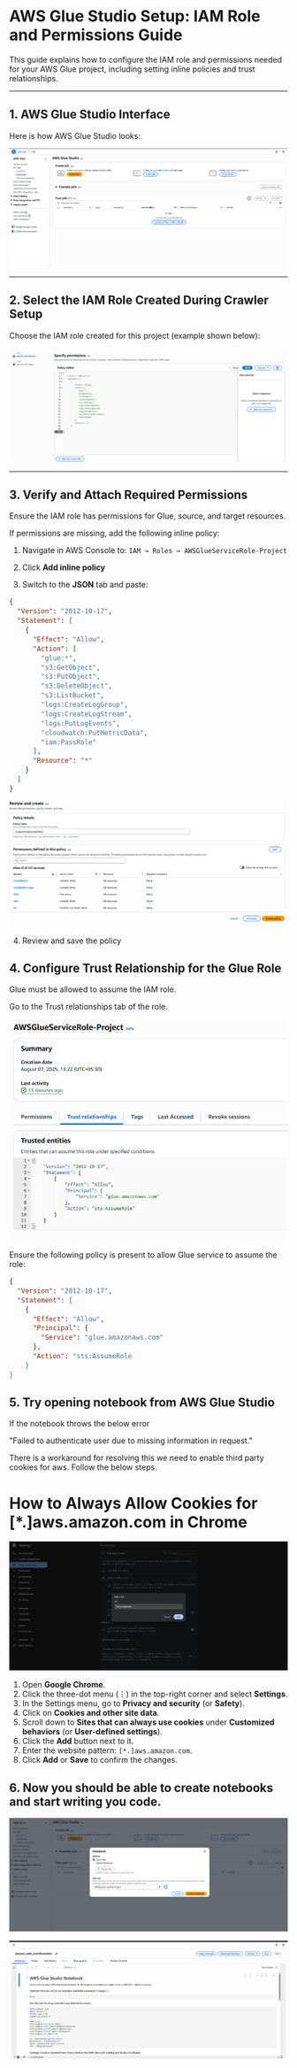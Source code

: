 # AWS Glue Studio Setup: IAM Role and Permissions Guide

This guide explains how to configure the IAM role and permissions needed for your AWS Glue project, including setting inline policies and trust relationships.

---

## 1. AWS Glue Studio Interface

Here is how AWS Glue Studio looks:

![glue-5.png](image/glue-5.png)

---

## 2. Select the IAM Role Created During Crawler Setup

Choose the IAM role created for this project (example shown below):

![image.png](image\glue.png)

---

## 3. Verify and Attach Required Permissions

Ensure the IAM role has permissions for Glue, source, and target resources.

If permissions are missing, add the following inline policy:

1. Navigate in AWS Console to:
   `IAM → Roles → AWSGlueServiceRole-Project`

2. Click **Add inline policy**

3. Switch to the **JSON** tab and paste:

```json
{
  "Version": "2012-10-17",
  "Statement": [
    {
      "Effect": "Allow",
      "Action": [
        "glue:*",
        "s3:GetObject",
        "s3:PutObject",
        "s3:DeleteObject",
        "s3:ListBucket",
        "logs:CreateLogGroup",
        "logs:CreateLogStream",
        "logs:PutLogEvents",
        "cloudwatch:PutMetricData",
        "iam:PassRole"
      ],
      "Resource": "*"
    }
  ]
}

```
![image.png](image\review.png)

4. Review and save the policy

## 4. Configure Trust Relationship for the Glue Role
Glue must be allowed to assume the IAM role.

Go to the Trust relationships tab of the role.

![image.png](image\glue4.png)

Ensure the following policy is present to allow Glue service to assume the role:

```json
{
  "Version": "2012-10-17",
  "Statement": [
    {
      "Effect": "Allow",
      "Principal": {
        "Service": "glue.amazonaws.com"
      },
      "Action": "sts:AssumeRole
    }
}

```

## 5. Try opening notebook from AWS Glue Studio

If the notebook throws the below error

"Failed to authenticate user due to missing information in request."

There is a workaround for resolving this we need to enable third party cookies for aws. Follow the below steps.

# How to Always Allow Cookies for [*.]aws.amazon.com in Chrome

![image.png](image\cookies.png)

1. Open **Google Chrome**.  
2. Click the three-dot menu (⋮) in the top-right corner and select **Settings**.  
3. In the Settings menu, go to **Privacy and security** (or **Safety**).  
4. Click on **Cookies and other site data**.  
5. Scroll down to **Sites that can always use cookies** under **Customized behaviors** (or **User-defined settings**).  
6. Click the **Add** button next to it.  
7. Enter the website pattern: `[*.]aws.amazon.com`.  
8. Click **Add** or **Save** to confirm the changes.  


## 6. Now you should be able to create notebooks and start writing you code.

![alt text](image\starting_notebook.png)

![alt text](image\newnotebook.png)